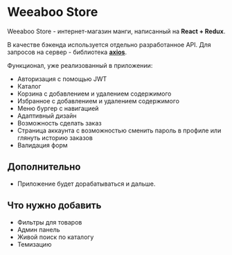# Weeaboo Store

Weeaboo Store - интернет-магазин манги, написанный на __React + Redux__.

В качестве бэкенда используется отдельно разработанное API. Для запросов на сервер - библиотека __[axios](https://www.npmjs.com/package/axios)__.

Функционал, уже реализованный в приложении:
* Авторизация с помощью JWT
* Каталог
* Корзина с добавлением и удалением содержимого
* Избранное с добавлением и удалением содержимого
* Меню бургер с навигацией
* Адаптивный дизайн
* Возможность сделать заказ
* Страница аккаунта с возможностью сменить пароль в профиле или глянуть историю заказов
* Валидация форм

## Дополнительно
* Приложение будет дорабатываться и дальше.

## Что нужно добавить
* Фильтры для товаров
* Админ панель
* Живой поиск по каталогу
* Темизацию
